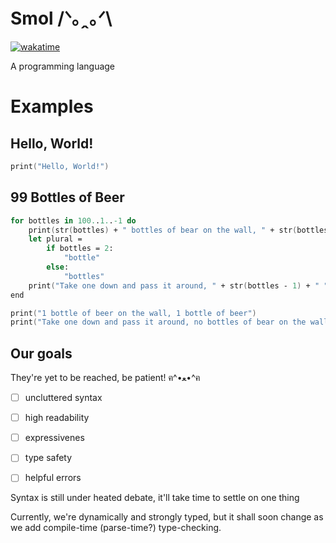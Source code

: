 # Smol /ᐠ｡ꞈ｡ᐟ\\
[![wakatime](https://wakatime.com/badge/github/HKGx/smol.svg)](https://wakatime.com/badge/github/HKGx/smol)

A programming language

# Examples
## Hello, World!
```fs
print("Hello, World!")
```
## 99 Bottles of Beer
```fs
for bottles in 100..1..-1 do 
    print(str(bottles) + " bottles of bear on the wall, " + str(bottles) + " bottles of beer")
    let plural = 
        if bottles = 2:
            "bottle"
        else:
            "bottles"
    print("Take one down and pass it around, " + str(bottles - 1) + " " + plural + " of bear on the wall")
end

print("1 bottle of beer on the wall, 1 bottle of beer")
print("Take one down and pass it around, no bottles of bear on the wall")
```

## Our goals
They're yet to be reached, be patient! ฅ^•ﻌ•^ฅ
- [ ] uncluttered syntax
- [ ] high readability
- [ ] expressivenes
- [ ] type safety
- [ ] helpful errors
  

Syntax is still under heated debate, it'll take time to settle on one thing

Currently, we're dynamically and strongly typed, but it shall soon change as we add compile-time (parse-time?) type-checking.



